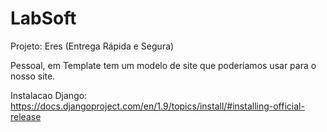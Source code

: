 # LabSoft

Projeto: Eres (Entrega Rápida e Segura)

Pessoal, em Template tem um modelo de site que poderiamos usar para o nosso site.

Instalacao Django: https://docs.djangoproject.com/en/1.9/topics/install/#installing-official-release
